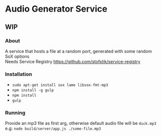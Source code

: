 # Audio Generator Service

## WIP

### About
A service that hosts a file at a random port, generated with some random SoX options  
Needs Service Registry https://github.com/stofstik/service-registry

### Installation
- `sudo apt-get install sox lame libsox-fmt-mp3`
- `npm install -g gulp`
- `npm install`
- `gulp`

### Running
Provide an mp3 file as first arg, otherwise default audio file will be `duck.mp3`  
e.g: `node build/server/app.js ./some-file.mp3`
